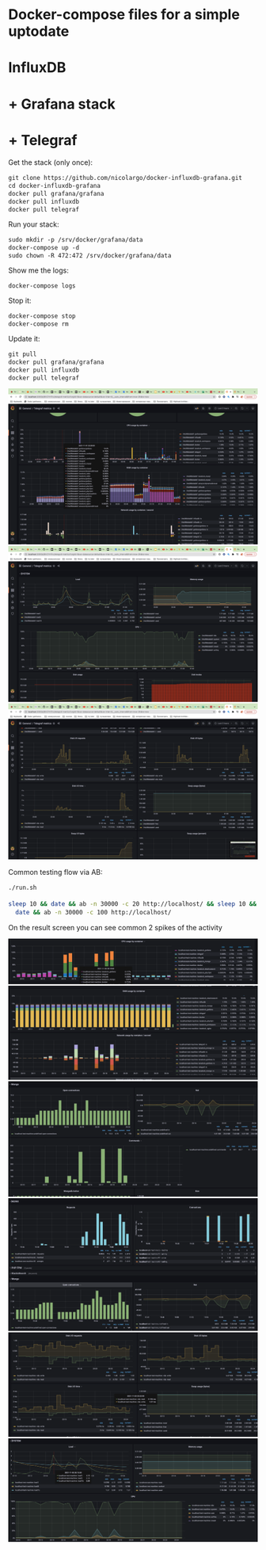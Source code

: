 # Docker-compose files for a simple uptodate
# InfluxDB
# + Grafana stack
# + Telegraf

Get the stack (only once):

```
git clone https://github.com/nicolargo/docker-influxdb-grafana.git
cd docker-influxdb-grafana
docker pull grafana/grafana
docker pull influxdb
docker pull telegraf
```

Run your stack:

```
sudo mkdir -p /srv/docker/grafana/data
docker-compose up -d
sudo chown -R 472:472 /srv/docker/grafana/data

```

Show me the logs:

```
docker-compose logs
```

Stop it:

```
docker-compose stop
docker-compose rm
```

Update it:

```
git pull
docker pull grafana/grafana
docker pull influxdb
docker pull telegraf
```

![Run docker containers](./screens/scr1.png)
![System common metrics](./screens/scr2.png)
![System metrics](./screens/scr3.png)



Common testing flow via AB:

``` sh
./run.sh

sleep 10 && date && ab -n 30000 -c 20 http://localhost/ && sleep 10 && 
  date && ab -n 30000 -c 100 http://localhost/
```

On the result screen you can see common 2 spikes of the activity

![Container CPU](./screens/container_cpu.png)
![Container Network and RAM](./screens/container_network_ram.png)
![Mongo](./screens/mongo.png)
![Nginx](./screens/nging.png)
![System IO](./screens/system_io.png)
![System Load, Memory and CPU](./screens/system_load_memory_cpu.png)
